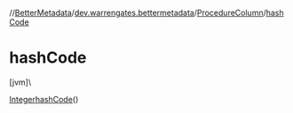 //[BetterMetadata](../../../index.md)/[dev.warrengates.bettermetadata](../index.md)/[ProcedureColumn](index.md)/[hashCode](hash-code.md)

# hashCode

[jvm]\

[Integer](https://docs.oracle.com/javase/8/docs/api/java/lang/Integer.html)[hashCode](hash-code.md)()
